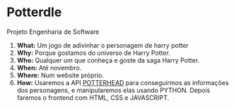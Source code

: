 # Potterdle
Projeto Engenharia de Software
1. **What:** Um jogo de adivinhar o personagem de harry potter
2. **Why:** Porque gostamos do universo de Harry Potter.
3. **Who:** Qualquer um que conheça e goste da saga Harry Potter.
4. **When:** Até novembro.
5. **Where:** Num website próprio.
6. **How:** Usaremos a API [POTTERHEAD](https://potterhead-api.vercel.app/) para conseguirmos as informações dos personagens, e manipularemos elas usando PYTHON. Depois faremos o frontend com HTML, CSS e JAVASCRIPT.
   
